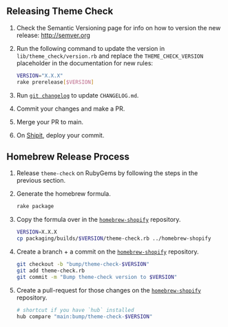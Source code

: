 ## Releasing Theme Check

1. Check the Semantic Versioning page for info on how to version the new release: http://semver.org

2. Run the following command to update the version in `lib/theme_check/version.rb` and replace the `THEME_CHECK_VERSION` placeholder in the documentation for new rules:

   ```bash
   VERSION="X.X.X"
   rake prerelease[$VERSION]
   ```

3. Run [`git changelog`](https://github.com/tj/git-extras) to update `CHANGELOG.md`.

4. Commit your changes and make a PR.

5. Merge your PR to main.

6. On [Shipit](https://shipit.shopify.io/shopify/theme-check/rubygems), deploy your commit.

## Homebrew Release Process

1. Release `theme-check` on RubyGems by following the steps in the previous section.

2. Generate the homebrew formula.

   ```bash
   rake package
   ```

3. Copy the formula over in the [`homebrew-shopify`](https://github.com/Shopify/homebrew-shopify) repository.

   ```bash
   VERSION=X.X.X
   cp packaging/builds/$VERSION/theme-check.rb ../homebrew-shopify
   ```

4. Create a branch + a commit on the [`homebrew-shopify`](https://github.com/Shopify/homebrew-shopify) repository.

   ```bash
   git checkout -b "bump/theme-check-$VERSION"
   git add theme-check.rb
   git commit -m "Bump theme-check version to $VERSION"
   ```

5. Create a pull-request for those changes on the [`homebrew-shopify`](https://github.com/Shopify/homebrew-shopify) repository.

   ```bash
   # shortcut if you have `hub` installed
   hub compare "main:bump/theme-check-$VERSION"
   ```
